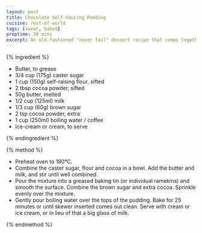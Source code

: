 ```yaml
---
layout: post
title: Chocolate Self-Saucing Pudding
cuisine: rest-of-world
tags: [sweet, baked]
preptime: 30 mins
excerpt: An old-fashioned "never fail" dessert recipe that comes together with minimal effort. Can easily be a 'mocha' pudding with the addition of coffee.
---
```


{% ingredient %}

- Butter, to grease
- 3/4 cup (175g) caster sugar
- 1 cup (150g) self-raising flour, sifted
- 2 tbsp cocoa powder, sifted
- 50g butter, melted
- 1/2 cup (125ml) milk
- 1/3 cup (60g) brown sugar
- 2 tsp cocoa powder, extra
- 1 cup (250ml) boiling water / coffee
- Ice-cream or cream, to serve

{% endingredient %}

{% method %}

- Preheat oven to 180°C.
- Combine the caster sugar, flour and cocoa in a bowl. Add the butter and milk, and stir until well combined.
- Pour the mixture into a greased baking tin (or individual ramekins) and smooth the surface. Combine the brown sugar and extra cocoa. Sprinkle evenly over the mixture.
- Gently pour boiling water over the tops of the pudding. Bake for 25 minutes or until skewer inserted comes out clean. Serve with cream or ice cream, or in lieu of that a big glass of milk.

{% endmethod %}